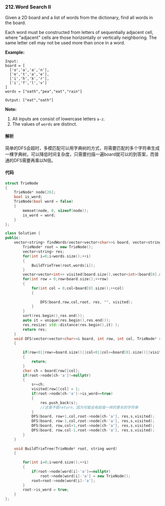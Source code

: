 ### 212.Word Search II

Given a 2D board and a list of words from the dictionary, find all words in the board.

Each word must be constructed from letters of sequentially adjacent cell, where "adjacent" cells are those horizontally or vertically neighboring. The same letter cell may not be used more than once in a word.

 

**Example:**

```
Input: 
board = [
  ['o','a','a','n'],
  ['e','t','a','e'],
  ['i','h','k','r'],
  ['i','f','l','v']
]
words = ["oath","pea","eat","rain"]

Output: ["eat","oath"]
```

 

**Note:**

1. All inputs are consist of lowercase letters `a-z`.
2. The values of `words` are distinct.

#### 解析

简单的DFS会超时，多模匹配可以用字典树的方式，将需要匹配的多个字符串生成一棵字典树，可以降低时间复杂度，只需要扫描一遍board就可以的到答案，而普通的DFS需要再乘以N倍。

#### 代码

```c++
struct TrieNode
{
    TrieNode* node[26];
    bool is_word;
    TrieNode(bool word = false)
    {
        memset(node, 0, sizeof(node));
        is_word = word;
    }
};

class Solution {
public:
    vector<string> findWords(vector<vector<char>>& board, vector<string>& words) {
        TrieNode* root = new TrieNode();
        vector<string> res;
        for(int i=0;i<words.size();++i)
        {
            BuildTrieTree(root,words[i]);
        }
        vector<vector<int>> visited(board.size(),vector<int>(board[0].size(),0));
        for(int row = 0;row<board.size();++row)
        {
            for(int col = 0;col<board[0].size();++col)
            {
                
                DFS(board,row,col,root, res, "", visited);
            }
        }
        sort(res.begin(),res.end());
        auto it = unique(res.begin(),res.end());
        res.resize( std::distance(res.begin(),it) );
        return res;
    }
    void DFS(vector<vector<char>>& board, int row, int col, TrieNode* root, vector<string>& res, string s, vector<vector<int>> visited)
    {
        
        if(row<0||row>=board.size()||col<0||col>=board[0].size()||visited[row][col]==1)
        {
            return;
        }
        char ch = board[row][col];
        if(root->node[ch-'a']!=nullptr)
        {
            s+=ch;
            visited[row][col] = 1;
            if(root->node[ch-'a']->is_word==true)
            {
                res.push_back(s);
                //这里不能return，因为可能会有前缀一样的更长的字符串
            }
            DFS(board, row+1,col,root->node[ch-'a'], res,s,visited);
            DFS(board, row-1,col,root->node[ch-'a'], res,s,visited);
            DFS(board, row,col+1,root->node[ch-'a'], res,s,visited);
            DFS(board, row,col-1,root->node[ch-'a'], res,s,visited);
        }
    }
    
    void BuildTrieTree(TrieNode* root, string word)
    {
        
        for(int i=0;i<word.size();++i)
        {
            if(root->node[word[i]-'a']==nullptr)
                root->node[word[i]-'a'] = new TrieNode();
            root=root->node[word[i]-'a'];
        }
        root->is_word = true;
    }
};
```

